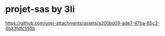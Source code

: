 # projet-sas by 3li


https://github.com/user-attachments/assets/a200bd09-ade7-47ba-85c3-4b33fdfc553b

